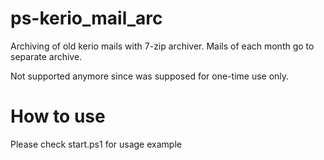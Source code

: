 # ps-kerio_mail_arc
Archiving of old kerio mails with 7-zip archiver. Mails of each month go to separate archive.

Not supported anymore since was supposed for one-time use only.

# How to use
Please check start.ps1 for usage example
